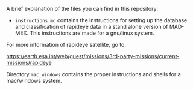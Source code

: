 A brief explanation of the files you can find in this repository:

* `instructions.md` contains the instructions for setting up the database and classification of rapideye data in a stand alone version of MAD-MEX. This instructions are made for a gnu/linux system.

For more information of rapideye satellite, go to:

https://earth.esa.int/web/guest/missions/3rd-party-missions/current-missions/rapideye

Directory `mac_windows` contains the proper instructions and shells for a mac/windows system.

